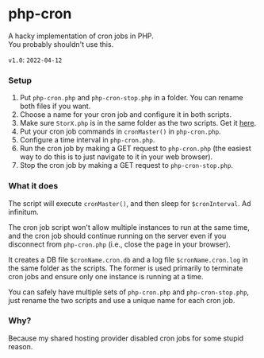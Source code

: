 # php-cron
A hacky implementation of cron jobs in PHP.  
You probably shouldn't use this.

`v1.0`: `2022-04-12`

### Setup
1. Put `php-cron.php` and `php-cron-stop.php` in a folder. You can rename both files if you want.
2. Choose a name for your cron job and configure it in both scripts.
3. Make sure `StorX.php` is in the same folder as the two scripts. Get it [here](https://github.com/aaviator42/StorX).
4. Put your cron job commands in `cronMaster()` in `php-cron.php`.
5. Configure a time interval in `php-cron.php`.
6. Run the cron job by making a GET request to `php-cron.php` (the easiest way to do this is to just navigate to it in your web browser).
7. Stop the cron job by making a GET request to `php-cron-stop.php`.

### What it does
The script will execute `cronMaster()`, and then sleep for `$cronInterval`. Ad infinitum.

The cron job script won't allow multiple instances to run at the same time, and the cron job should continue running on the server even if you disconnect from `php-cron.php` (i.e., close the page in your browser).

It creates a DB file `$cronName.cron.db` and a log file `$cronName.cron.log` in the same folder as the scripts. The former is used primarily to terminate cron jobs and ensure only one instance is running at a time.

You can safely have multiple sets of `php-cron.php` and `php-cron-stop.php`, just rename the two scripts and use a unique name for each cron job.

### Why?
Because my shared hosting provider disabled cron jobs for some stupid reason.

